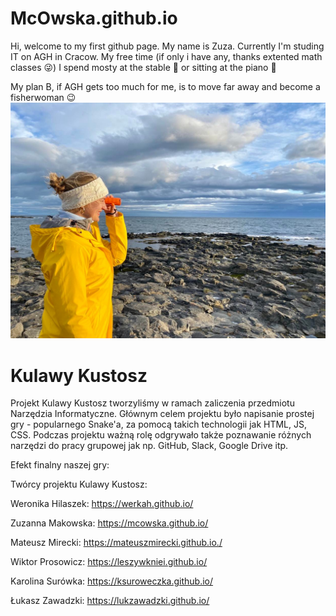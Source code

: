 # McOwska.github.io

Hi, welcome to my first github page. My name is Zuza. Currently I'm studing IT on AGH in Cracow. My free time (if only i have any, thanks extented math classes 😜) I spend mosty at the stable 🏇 or sitting at the piano 🎹


My plan B, if AGH gets too much for me, is to move far away and become a fisherwoman 😉
![photo](260050721_466228285058699_4137174980667159697_n.jpg)

# Kulawy Kustosz
Projekt Kulawy Kustosz tworzyliśmy w ramach zaliczenia przedmiotu Narzędzia Informatyczne. Głównym celem projektu było napisanie prostej gry - popularnego Snake'a, za pomocą takich technologii jak HTML, JS, CSS. Podczas projektu ważną rolę odgrywało także poznawanie różnych narzędzi do pracy grupowej jak np. GitHub, Slack, Google Drive itp.

Efekt finalny naszej gry:

Twórcy projektu Kulawy Kustosz:

Weronika Hilaszek:
https://werkah.github.io/

Zuzanna Makowska:
https://mcowska.github.io/

Mateusz Mirecki:
https://mateuszmirecki.github.io./

Wiktor Prosowicz:
https://leszywkniei.github.io/

Karolina Surówka:
https://ksuroweczka.github.io/

Łukasz Zawadzki:
https://lukzawadzki.github.io/

